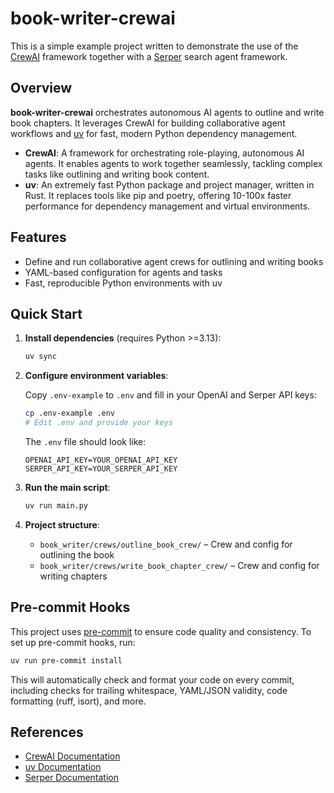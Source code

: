 # book-writer-crewai

This is a simple example project written to demonstrate the use of the [CrewAI](https://github.com/crewaiinc/crewai) framework together with a [Serper](https://serper.dev) search agent framework.

## Overview

**book-writer-crewai** orchestrates autonomous AI agents to outline and write book chapters. It leverages CrewAI for building collaborative agent workflows and [uv](https://github.com/astral-sh/uv) for fast, modern Python dependency management.

- **CrewAI**: A framework for orchestrating role-playing, autonomous AI agents. It enables agents to work together seamlessly, tackling complex tasks like outlining and writing book content.
- **uv**: An extremely fast Python package and project manager, written in Rust. It replaces tools like pip and poetry, offering 10-100x faster performance for dependency management and virtual environments.

## Features

- Define and run collaborative agent crews for outlining and writing books
- YAML-based configuration for agents and tasks
- Fast, reproducible Python environments with uv

## Quick Start

1. **Install dependencies** (requires Python >=3.13):

   ```sh
   uv sync
   ```

2. **Configure environment variables**:

   Copy `.env-example` to `.env` and fill in your OpenAI and Serper API keys:

   ```sh
   cp .env-example .env
   # Edit .env and provide your keys
   ```

   The `.env` file should look like:

   ```env
   OPENAI_API_KEY=YOUR_OPENAI_API_KEY
   SERPER_API_KEY=YOUR_SERPER_API_KEY
   ```

3. **Run the main script**:

   ```sh
   uv run main.py
   ```

4. **Project structure**:
   - `book_writer/crews/outline_book_crew/` – Crew and config for outlining the book
   - `book_writer/crews/write_book_chapter_crew/` – Crew and config for writing chapters

## Pre-commit Hooks

This project uses [pre-commit](https://pre-commit.com/) to ensure code quality and consistency. To set up pre-commit hooks, run:

```sh
uv run pre-commit install
```

This will automatically check and format your code on every commit, including checks for trailing whitespace, YAML/JSON validity, code formatting (ruff, isort), and more.

## References

- [CrewAI Documentation](https://github.com/crewaiinc/crewai)
- [uv Documentation](https://github.com/astral-sh/uv)
- [Serper Documentation](https://serper.dev)
